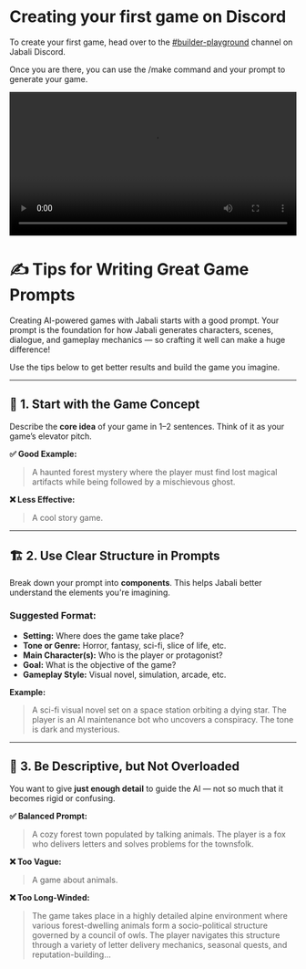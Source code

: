 # Creating your first game on Discord 

To create your first game, head over to the [#builder-playground](https://discord.com/channels/1203127836844494850/1203537443064905778) channel on Jabali Discord.

Once you are there, you can use the /make command and your prompt to generate your game. 

<video width="100%" height="auto" controls>
  <source src="animation/discord-make.mp4" type="video/mp4">
  Your browser does not support the video tag.
</video>

# ✍️ Tips for Writing Great Game Prompts

Creating AI-powered games with Jabali starts with a good prompt. Your prompt is the foundation for how Jabali generates characters, scenes, dialogue, and gameplay mechanics — so crafting it well can make a huge difference!

Use the tips below to get better results and build the game you imagine.

---

## 🎯 1. Start with the Game Concept

Describe the **core idea** of your game in 1–2 sentences. Think of it as your game’s elevator pitch.

**✅ Good Example:**
> A haunted forest mystery where the player must find lost magical artifacts while being followed by a mischievous ghost.

**❌ Less Effective:**
> A cool story game.

---

## 🏗 2. Use Clear Structure in Prompts

Break down your prompt into **components**. This helps Jabali better understand the elements you're imagining.

### Suggested Format:
- **Setting:** Where does the game take place?
- **Tone or Genre:** Horror, fantasy, sci-fi, slice of life, etc.
- **Main Character(s):** Who is the player or protagonist?
- **Goal:** What is the objective of the game?
- **Gameplay Style:** Visual novel, simulation, arcade, etc.

**Example:**
> A sci-fi visual novel set on a space station orbiting a dying star. The player is an AI maintenance bot who uncovers a conspiracy. The tone is dark and mysterious.

---

## 🧠 3. Be Descriptive, but Not Overloaded

You want to give **just enough detail** to guide the AI — not so much that it becomes rigid or confusing.

**✅ Balanced Prompt:**
> A cozy forest town populated by talking animals. The player is a fox who delivers letters and solves problems for the townsfolk.

**❌ Too Vague:**
> A game about animals.

**❌ Too Long-Winded:**
> The game takes place in a highly detailed alpine environment where various forest-dwelling animals form a socio-political structure governed by a council of owls. The player navigates this structure through a variety of letter delivery mechanics, seasonal quests, and reputation-building...
